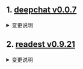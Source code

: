 
## 1. [deepchat v0.0.7](https://github.com/ThinkInAIXYZ/deepchat/releases/tag/v0.0.7)  
<details>
<summary>变更说明</summary>

🚀 DeepChat 0.0.7 正式发布 | 重新定义你的 AI 对话体验！
—— 更强大，更灵活，更智能，开启高效沟通新高度 🌟

✨ 本次主要更新内容 ✨
* Artifacts 全新交互，好用又实用
* 完整的 Ollama 管理支持，支持直接在DeepChat内拉取和删除Ollama模型
* 多模态模型支持
* 新增了 Anthropic、Github Models、Azure支持
* Windows可以自定义安装目录了
* 修复了0.0.6引起的文件不能正常嵌入问题
...  

</details>

## 2. [readest v0.9.21](https://github.com/readest/readest/releases/tag/v0.9.21)  
<details>
<summary>变更说明</summary>

## Release Highlight
* Fix column height in vertical layout on mobile
* Fix drag handle height not constant on mobile
* Add fullscreen option on desktop
* Add drag and drop to import books on desktop
* Various fixes and enhancements on updater, footerbar and note

## What's Changed
* fix: set sidebar rtl only for mandatory rtl languages, closes #512 by @chrox in https://github.com/readest/readest/pull/519
* Fixes the scrollbar gutter issue for DaisyUI by @xhuajin in https://github.com/readest/readest/pull/514
...  

</details>

